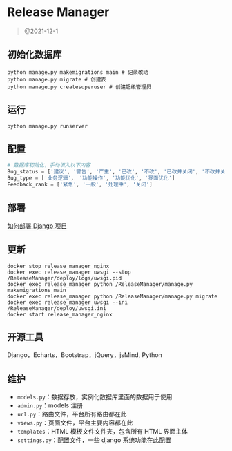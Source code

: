 # Release Manager

> @2021-12-1
>

## 初始化数据库

```shell
python manage.py makemigrations main # 记录改动
python manage.py migrate # 创建表
python manage.py createsuperuser # 创建超级管理员
```

## 运行

```shell
python manage.py runserver
```

## 配置

```python
# 数据库初始化，手动填入以下内容
Bug_status = ['建议', '警告', '严重', '已改', '不改', '已改并关闭', '不改并关闭']
Bug_type = ['业务逻辑'， '功能操作', '功能优化', '界面优化']
Feedback_rank = ['紧急', '一般', '处理中', '关闭']
```

## 部署

[ 如何部署 Django 项目 ](https://lmingjian.github.io/docs/django/%E5%A6%82%E4%BD%95%E9%83%A8%E7%BD%B2-django-%E9%A1%B9%E7%9B%AE/)

## 更新

```shell
docker stop release_manager_nginx
docker exec release_manager uwsgi --stop /ReleaseManager/deploy/logs/uwsgi.pid
docker exec release_manager python /ReleaseManager/manage.py makemigrations main
docker exec release_manager python /ReleaseManager/manage.py migrate
docker exec release_manager uwsgi --ini /ReleaseManager/deploy/uwsgi.ini
docker start release_manager_nginx
```

## 开源工具

Django，Echarts，Bootstrap，jQuery，jsMind, Python

## 维护

- `models.py`：数据存放，实例化数据库里面的数据用于使用
- `admin.py`：models 注册
- `url.py`：路由文件，平台所有路由都在此
- `views.py`：页面文件，平台主要内容都在此
- `templates`：HTML 模板文件文件夹，包含所有 HTML 界面主体
- `settings.py`：配置文件，一些 django 系统功能在此配置
